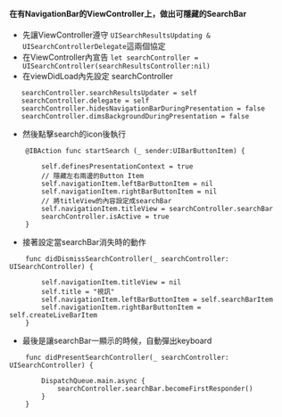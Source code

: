 #### 在有NavigationBar的ViewController上，做出可隱藏的SearchBar

* 先讓ViewController遵守 `UISearchResultsUpdating & UISearchControllerDelegate`這兩個協定
* 在ViewController內宣告  `let searchController = UISearchController(searchResultsController:nil)`
* 在viewDidLoad內先設定 searchController

```
   searchController.searchResultsUpdater = self
   searchController.delegate = self
   searchController.hidesNavigationBarDuringPresentation = false
   searchController.dimsBackgroundDuringPresentation = false
```

* 然後點擊search的icon後執行

```
    @IBAction func startSearch (_ sender:UIBarButtonItem) {
        
        self.definesPresentationContext = true
        // 隱藏左右兩邊的Button Item
        self.navigationItem.leftBarButtonItem = nil
        self.navigationItem.rightBarButtonItem = nil
        // 將titleView的內容設定成searchBar
        self.navigationItem.titleView = searchController.searchBar
        searchController.isActive = true
    }
```

* 接著設定當searchBar消失時的動作

```
    func didDismissSearchController(_ searchController: UISearchController) {
        
        self.navigationItem.titleView = nil
        self.title = "視訊"
        self.navigationItem.leftBarButtonItem = self.searchBarItem
        self.navigationItem.rightBarButtonItem = self.createLiveBarItem
    }
```

* 最後是讓searchBar一顯示的時候，自動彈出keyboard

```
    func didPresentSearchController(_ searchController: UISearchController) {
        
        DispatchQueue.main.async {
            searchController.searchBar.becomeFirstResponder()
        }
    }
```



